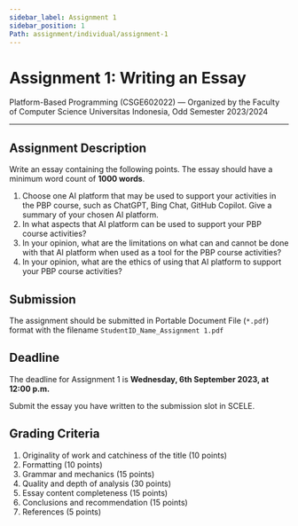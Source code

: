 ```yaml
---
sidebar_label: Assignment 1
sidebar_position: 1
Path: assignment/individual/assignment-1
---
```


# Assignment 1: Writing an Essay

Platform-Based Programming (CSGE602022) — Organized by the Faculty of Computer Science Universitas Indonesia, Odd Semester 2023/2024

---

## Assignment Description

Write an essay containing the following points. The essay should have a minimum word count of **1000 words**.

1. Choose one AI platform that may be used to support your activities in the PBP course, such as ChatGPT, Bing Chat, GitHub Copilot. Give a summary of your chosen AI platform.
2. In what aspects that AI platform can be used to support your PBP course activities?
3. In your opinion, what are the limitations on what can and cannot be done with that AI platform when used as a tool for the PBP course activities?
4. In your opinion, what are the ethics of using that AI platform to support your PBP course activities?

## Submission

The assignment should be submitted in Portable Document File (`*.pdf`) format with the filename `StudentID_Name_Assignment 1.pdf`

## Deadline

The deadline for Assignment 1 is **Wednesday, 6th September 2023, at 12:00 p.m.**

Submit the essay you have written to the submission slot in SCELE.

## Grading Criteria

1. Originality of work and catchiness of the title (10 points)
2. Formatting (10 points)
3. Grammar and mechanics (15 points)
4. Quality and depth of analysis (30 points)
5. Essay content completeness (15 points)
6. Conclusions and recommendation (15 points)
7. References (5 points)
